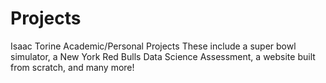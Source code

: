 # Projects
Isaac Torine Academic/Personal Projects
  These include a super bowl simulator, a New York Red Bulls Data Science Assessment, a website built from scratch, and many more!
